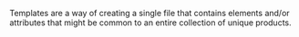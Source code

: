Templates are a way of creating a single file that contains elements and/or attributes that might be common to an entire collection of unique products.
